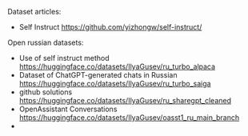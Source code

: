 Dataset articles:
- Self Instruct https://github.com/yizhongw/self-instruct/

Open russian datasets:
- Use of self instruct method https://huggingface.co/datasets/IlyaGusev/ru_turbo_alpaca
- Dataset of ChatGPT-generated chats in Russian https://huggingface.co/datasets/IlyaGusev/ru_turbo_saiga
- github solutions https://huggingface.co/datasets/IlyaGusev/ru_sharegpt_cleaned
- OpenAssistant Conversations https://huggingface.co/datasets/IlyaGusev/oasst1_ru_main_branch 
-
